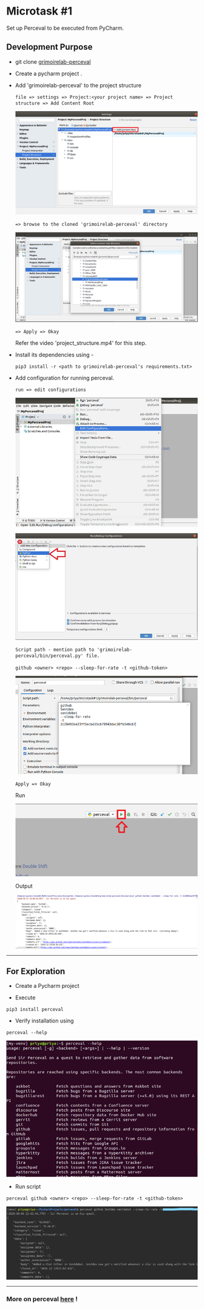 # Microtask #1

Set up Perceval to be executed from PyCharm.

## Development Purpose

* git clone [grimoirelab-perceval](https://github.com/chaoss/grimoirelab-perceval)

* Create a pycharm project .

* Add 'grimoirelab-perceval' to the project structure 

    ```
    file => settings => Project:<your project name> => Project structure => Add Content Root
    ```

    ![project_structure](./images/mt1_project_structure.png)

    ```
    => browse to the cloned 'grimoirelab-perceval' directory 
    ```

    ![add_perceval](./images/mt1_proj_struc_path.jpg)

    ```
    => Apply => Okay
    ```

    Refer the video 'project_structure.mp4' for this step. 

* Install its dependencies using -

    ```
    pip3 install -r <path to grimoirelab-perceval's requirements.txt> 
    ```

* Add configuration for running perceval.

    ```
    run => edit configurations
    ```
    
    ![config](./images/edit_config.png)

    ![add_config](./images/add_config.jpg)

    ```
    Script path - mention path to 'grimoirelab-perceval/bin/perceval.py' file.

    github <owner> <repo> --sleep-for-rate -t <github-token>
    ```

    ![config_details](./images/config_details.png)

    ```
    Apply => Okay
    ```

    Run 

    ![run](./images/locate_config.png)

    Output

    ![op](./images/mt1_op.png)


***

## For Exploration

* Create a Pycharm project

* Execute 
```
pip3 install perceval
``` 

* Verify installation using
```
perceval --help
```

![help](./images/perceval_help.png)

* Run script

```
perceval github <owner> <repo> --sleep-for-rate -t <github-token>
```

![run](./images/perceval_run.jpg)

***

### More on perceval [here](https://chaoss.github.io/grimoirelab-tutorial/perceval/intro.html) !
